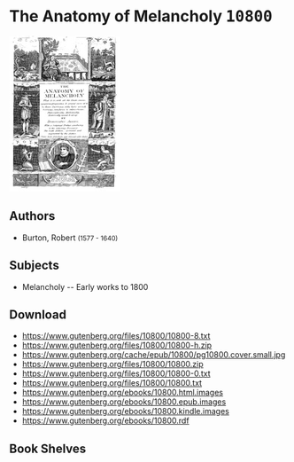 # The Anatomy of Melancholy <kbd>10800</kbd>

![](./cover.medium.jpg "")

## Authors


 - Burton, Robert <small>(1577 - 1640)</small>

## Subjects


 - Melancholy -- Early works to 1800

## Download


 - https://www.gutenberg.org/files/10800/10800-8.txt
 - https://www.gutenberg.org/files/10800/10800-h.zip
 - https://www.gutenberg.org/cache/epub/10800/pg10800.cover.small.jpg
 - https://www.gutenberg.org/files/10800/10800.zip
 - https://www.gutenberg.org/files/10800/10800-0.txt
 - https://www.gutenberg.org/files/10800/10800.txt
 - https://www.gutenberg.org/ebooks/10800.html.images
 - https://www.gutenberg.org/ebooks/10800.epub.images
 - https://www.gutenberg.org/ebooks/10800.kindle.images
 - https://www.gutenberg.org/ebooks/10800.rdf

## Book Shelves


